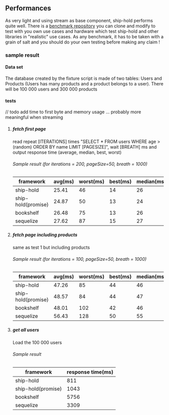 

## Performances

As very light and using stream as base component, ship-hold performs quite well. There is a [benchmark repository](https://github.com/zorro-del-caribe/ship-hold-benchmark) you can clone and modify to test with you own use cases and hardware which test ship-hold and other libraries in "realistic" use cases.
As any benchmark, it has to be taken with a grain of salt and you should do your own testing before making any claim !
 
### sample result
 
#### Data set

The database created by the fixture script is made of two tables: Users and Products (Users has many products and a product belongs to a user).
There will be 100 000 users and 300 000 products

#### tests

// todo add time to first byte and memory usage ... probably more meaningful when streaming

1. ##### fetch first page
   
   read repeat [ITERATIONS] times "SELECT * FROM users WHERE age > (random) ORDER BY name LIMIT [PAGESIZE]", wait [BREATH] ms and output response time (average, median, best, worst)

   ###### Sample result (for iterations = 200, pageSize=50, breath = 1000)
   
   framework | avg(ms) | worst(ms) | best(ms) | median(ms)
   ----------|---------|-----------|----------|-----------
   ship-hold|25.41|46|14|26
   ship-hold(promise)|24.87|50|13|24
   bookshelf|26.48|75|13|26
   sequelize|27.62|87|15|27
   
2. ##### fetch page including products
   
   same as test 1 but including products 
    
   ###### Sample result (for iterations = 100, pageSize=50, breath = 1000)
   
   framework | avg(ms) | worst(ms) | best(ms) | median(ms)
   ----------|---------|-----------|----------|-----------
   ship-hold|47.26|85|44|46
   ship-hold(promise)|48.57|84|44|47
   bookshelf|48.01|102|42|46
   sequelize|56.43|128|50|55
    
3. ##### get all users

   Load the 100 000 users

   ###### Sample result
   
   framework | response time(ms) 
   ----------|------------------
   ship-hold|811
   ship-hold(promise)|1043
   bookshelf|5756
   sequelize|3309
   



 
 
 
 
 
